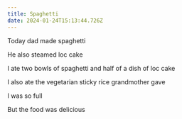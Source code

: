 ```yaml
---
title: Spaghetti
date: 2024-01-24T15:13:44.726Z
---
```


Today dad made spaghetti

He also steamed loc cake

I ate two bowls of spaghetti and half of a dish of loc cake

I also ate the vegetarian sticky rice grandmother gave

I was so full

But the food was delicious
